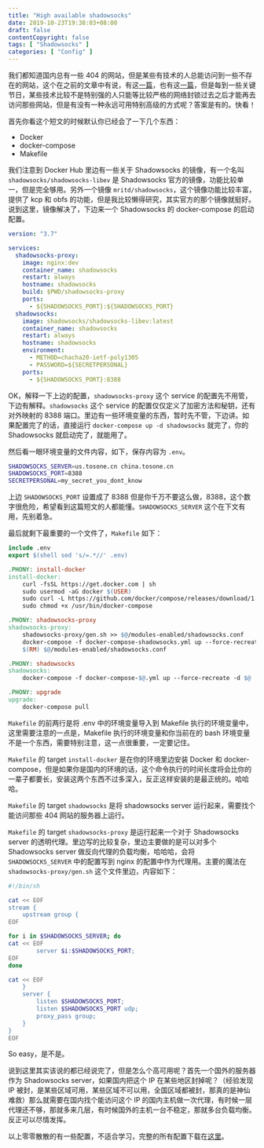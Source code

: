 ```yaml
---
title: "High available shadowsocks"
date: 2019-10-23T19:38:03+08:00
draft: false
contentCopyright: false
tags: [ "Shadowsocks" ]
categories: [ "Config" ]
---
```


我们都知道国内总有一些 404 的网站，但是某些有技术的人总能访问到一些不存在的网站，这个在之前的文章中有说，有这[一篇](https://tosone.cn/post/shadowsocks-ppt/)，也有这[一篇](https://tosone.cn/post/shadowsocks/)，但是每到一些关键节日，某些技术比较不是特别强的人只能等比较严格的网络封锁过去之后才能再去访问那些网站，但是有没有一种永远可用特别高级的方式呢？答案是有的。快看！

<!--more-->

首先你看这个短文的时候默认你已经会了一下几个东西：

- Docker
- docker-compose
- Makefile

我们注意到 Docker Hub 里边有一些关于 Shadowsocks 的镜像，有一个名叫 `shadowsocks/shadowsocks-libev` 是 Shadowsocks 官方的镜像，功能比较单一，但是完全够用。另外一个镜像 `mritd/shadowsocks`，这个镜像功能比较丰富，提供了 kcp 和 obfs 的功能，但是我比较懒得研究，其实官方的那个镜像就挺好。说到这里，镜像解决了，下边来一个 Shadowsocks 的 docker-compose 的启动配置。

``` YAML
version: "3.7"

services:
  shadowsocks-proxy:
    image: nginx:dev
    container_name: shadowsocks
    restart: always
    hostname: shadowsocks
    build: $PWD/shadowsocks-proxy
    ports:
      - ${SHADOWSOCKS_PORT}:${SHADOWSOCKS_PORT}
  shadowsocks:
    image: shadowsocks/shadowsocks-libev:latest
    container_name: shadowsocks
    restart: always
    hostname: shadowsocks
    environment:
      - METHOD=chacha20-ietf-poly1305
      - PASSWORD=${SECRETPERSONAL}
    ports:
      - ${SHADOWSOCKS_PORT}:8388
```

OK，解释一下上边的配置，`shadowsocks-proxy` 这个 service 的配置先不用管，下边有解释。`shadowsocks` 这个 service 的配置仅仅定义了加密方法和秘钥，还有对外映射的 8388 端口。里边有一些环境变量的东西，暂时先不管，下边讲。如果配置完了的话，直接运行 `docker-compose up -d shadowsocks` 就完了，你的 Shadowsocks 就启动完了，就能用了。

然后看一眼环境变量的文件内容，如下，保存内容为 `.env`。

``` bash
SHADOWSOCKS_SERVER=us.tosone.cn china.tosone.cn
SHADOWSOCKS_PORT=8388
SECRETPERSONAL=my_secret_you_dont_know
```

上边 `SHADOWSOCKS_PORT` 设置成了 8388 但是你千万不要这么做，8388，这个数字很危险，希望看到这篇短文的人都能懂。`SHADOWSOCKS_SERVER` 这个在下文有用，先别着急。

最后就剩下最重要的一个文件了，`Makefile` 如下：

``` makefile
include .env
export $(shell sed 's/=.*//' .env)

.PHONY: install-docker
install-docker:
	curl -fsSL https://get.docker.com | sh
	sudo usermod -aG docker $(USER)
	sudo curl -L https://github.com/docker/compose/releases/download/1.24.1/docker-compose-`uname -s`-`uname -m` -o /usr/bin/docker-compose
	sudo chmod +x /usr/bin/docker-compose

.PHONY: shadowsocks-proxy
shadowsocks-proxy:
	shadowsocks-proxy/gen.sh >> $@/modules-enabled/shadowsocks.conf
	docker-compose -f docker-compose-shadowsocks.yml up --force-recreate -d --build $@
	$(RM) $@/modules-enabled/shadowsocks.conf

.PHONY: shadowsocks
shadowsocks:
	docker-compose -f docker-compose-$@.yml up --force-recreate -d $@

.PHONY: upgrade
upgrade:
	docker-compose pull

```

`Makefile` 的前两行是将 .env 中的环境变量导入到 Makefile 执行的环境变量中，这里需要注意的一点是，Makefile 执行的环境变量和你当前在的 bash 环境变量不是一个东西，需要特别注意，这一点很重要，一定要记住。

`Makefile` 的 target `install-docker` 是在你的环境里边安装 Docker 和 docker-compose，但是如果你是国内的环境的话，这个命令执行的时间长度将会比你的一辈子都要长，安装这两个东西不过多深入，反正这样安装的是最正统的。哈哈哈。

`Makefile` 的 target `shadowsocks` 是将 shadowsocks server 运行起来，需要找个能访问那些 404 网站的服务器上运行。

`Makefile` 的 target `shadowsocks-proxy` 是运行起来一个对于 Shadowsocks server 的透明代理。里边写的比较复杂，里边主要做的是可以对多个 Shadowsocks server 做反向代理的负载均衡，哈哈哈，会将 `SHADOWSOCKS_SERVER` 中的配置写到 nginx 的配置中作为代理用。主要的魔法在 `shadowsocks-proxy/gen.sh` 这个文件里边，内容如下：

``` bash
#!/bin/sh

cat << EOF
stream {
	upstream group {
EOF

for i in $SHADOWSOCKS_SERVER; do
cat << EOF
		server $i:$SHADOWSOCKS_PORT;
EOF
done

cat << EOF
	}
	server {
		listen $SHADOWSOCKS_PORT;
		listen $SHADOWSOCKS_PORT udp;
		proxy_pass group;
	}
}
EOF
```

So easy，是不是。

说到这里其实该说的都已经说完了，但是怎么个高可用呢？首先一个国外的服务器作为 Shadowsocks server，如果国内把这个 IP 在某些地区封掉呢？（经验发现 IP 被封，是某些区域可用，某些区域不可以用，全国区域都被封，那真的是神仙难救）那么就需要在国内找个能访问这个 IP 的国内主机做一次代理，有时候一层代理还不够，那就多来几层，有时候国外的主机一台不稳定，那就多台负载均衡。反正可以尽情发挥。

以上零零散散的有一些配置，不适合学习，完整的所有配置下载在[这里](https://tc.tosone.cn/high-available-shadowsocks.tar.gz)。

